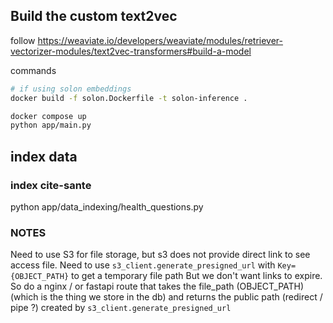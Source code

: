 ## Build the custom text2vec
follow https://weaviate.io/developers/weaviate/modules/retriever-vectorizer-modules/text2vec-transformers#build-a-model

commands

```sh
# if using solon embeddings
docker build -f solon.Dockerfile -t solon-inference .

docker compose up
python app/main.py
```

## index data
### index cite-sante
python app/data_indexing/health_questions.py


### NOTES
Need to use S3 for file storage, but s3 does not provide direct link to see access file.
Need to use `s3_client.generate_presigned_url` with `Key={OBJECT_PATH}` to get a temporary file path
But we don't want links to expire.
So do a nginx / or fastapi route that takes the file_path (OBJECT_PATH) (which is the thing we store in the db) and returns the public path (redirect / pipe ?) created by `s3_client.generate_presigned_url`